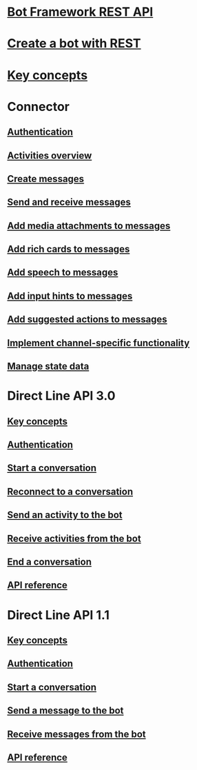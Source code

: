 # [Bot Framework REST API](bot-framework-rest-overview.md)
# [Create a bot with REST](~/rest-api/bot-framework-rest-connector-quickstart.md)
# [Key concepts](bot-framework-rest-connector-concepts.md)
# Connector
## [Authentication](bot-framework-rest-connector-authentication.md)
## [Activities overview](bot-framework-rest-connector-activities.md)
## [Create messages](bot-framework-rest-connector-create-messages.md)
## [Send and receive messages](bot-framework-rest-connector-send-and-receive-messages.md)
## [Add media attachments to messages](bot-framework-rest-connector-add-media-attachments.md)
## [Add rich cards to messages](bot-framework-rest-connector-add-rich-cards.md)
## [Add speech to messages](bot-framework-rest-connector-text-to-speech.md)
## [Add input hints to messages](bot-framework-rest-connector-add-input-hints.md)
## [Add suggested actions to messages](bot-framework-rest-connector-add-suggested-actions.md)
## [Implement channel-specific functionality](bot-framework-rest-connector-channeldata.md)
## [Manage state data](bot-framework-rest-state.md)
# Direct Line API 3.0
## [Key concepts](bot-framework-rest-direct-line-3-0-concepts.md)
## [Authentication](bot-framework-rest-direct-line-3-0-authentication.md)
## [Start a conversation](bot-framework-rest-direct-line-3-0-start-conversation.md)
## [Reconnect to a conversation](bot-framework-rest-direct-line-3-0-reconnect-to-conversation.md)
## [Send an activity to the bot](bot-framework-rest-direct-line-3-0-send-activity.md)
## [Receive activities from the bot](bot-framework-rest-direct-line-3-0-receive-activities.md)
## [End a conversation](bot-framework-rest-direct-line-3-0-end-conversation.md)
## [API reference](bot-framework-rest-direct-line-3-0-api-reference.md)
# Direct Line API 1.1
## [Key concepts](bot-framework-rest-direct-line-1-1-concepts.md)
## [Authentication](bot-framework-rest-direct-line-1-1-authentication.md)
## [Start a conversation](bot-framework-rest-direct-line-1-1-start-conversation.md)
## [Send a message to the bot](bot-framework-rest-direct-line-1-1-send-message.md)
## [Receive messages from the bot](bot-framework-rest-direct-line-1-1-receive-messages.md)
## [API reference](bot-framework-rest-direct-line-1-1-api-reference.md)